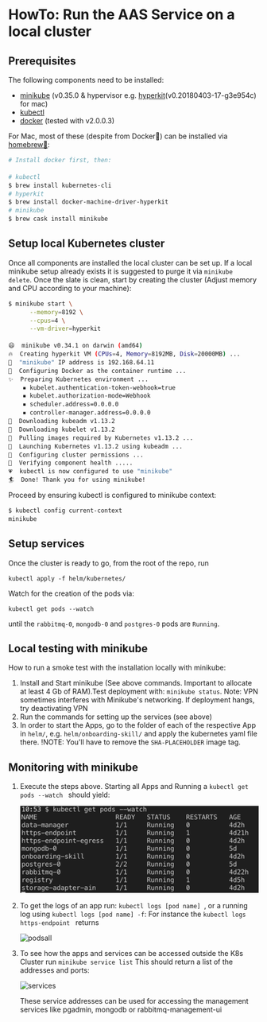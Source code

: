 # HowTo: Run the AAS Service on a local cluster

## Prerequisites
The following components need to be installed:
- [minikube](https://kubernetes.io/docs/tasks/tools/install-minikube/) (v0.35.0 & hypervisor e.g. [hyperkit](https://github.com/moby/hyperkit)(v0.20180403-17-g3e954c) for mac)
- [kubectl](https://kubernetes.io/docs/tasks/tools/install-minikube/#install-kubectl)
- [docker](https://runnable.com/docker/getting-started/) (tested with v2.0.0.3)

For Mac, most of these (despite from Docker🐳) can be installed via [homebrew🍺](https://brew.sh/):
```bash
# Install docker first, then:

# kubectl
$ brew install kubernetes-cli
# hyperkit
$ brew install docker-machine-driver-hyperkit
# minikube
$ brew cask install minikube

```

## Setup local Kubernetes cluster
Once all components are installed the local cluster can be set up. If a local minikube setup already exists it is suggested to purge it via `minikube delete`. Once the slate is clean, start by creating the cluster (Adjust memory and CPU according to your machine):
```bash
$ minikube start \
      --memory=8192 \
      --cpus=4 \
      --vm-driver=hyperkit

😄  minikube v0.34.1 on darwin (amd64)
🔥  Creating hyperkit VM (CPUs=4, Memory=8192MB, Disk=20000MB) ...
📶  "minikube" IP address is 192.168.64.11
🐳  Configuring Docker as the container runtime ...
✨  Preparing Kubernetes environment ...
    ▪ kubelet.authentication-token-webhook=true
    ▪ kubelet.authorization-mode=Webhook
    ▪ scheduler.address=0.0.0.0
    ▪ controller-manager.address=0.0.0.0
💾  Downloading kubeadm v1.13.2
💾  Downloading kubelet v1.13.2
🚜  Pulling images required by Kubernetes v1.13.2 ...
🚀  Launching Kubernetes v1.13.2 using kubeadm ...
🔑  Configuring cluster permissions ...
🤔  Verifying component health .....
💗  kubectl is now configured to use "minikube"
🏄  Done! Thank you for using minikube!
```

Proceed by ensuring kubectl is configured to minikube context:
```bash
$ kubectl config current-context
minikube
```

## Setup services

Once the cluster is ready to go, from the root of the repo, run
```
kubectl apply -f helm/kubernetes/
```
Watch for the creation of the pods via:
```
kubectl get pods --watch
```
until the `rabbitmq-0`, `mongodb-0` and `postgres-0` pods are `Running`.

## Local testing with minikube
How to run a smoke test with the installation locally with minikube:

1. Install and Start minikube (See above commands. Important to allocate at least 4 Gb of RAM).Test deployment with: ```minikube status```. Note: VPN sometimes interferes with Minikube's networking. If deployment hangs, try deactivating VPN
2. Run the commands for setting up the services (see above)
3. In order to start the Apps, go to the folder of each of the respective App in `helm/`, e.g. `helm/onboarding-skill/` and apply the kubernetes yaml file there.
!NOTE: You'll have to remove the `SHA-PLACEHOLDER` image tag.


## Monitoring with minikube

1. Execute the steps above. Starting all Apps and Running a ```kubectl get pods --watch ``` should yield:

   ![podsall](../images/scr-pods-all.png)

2. To get the logs of an app run:
```kubectl logs [pod name] ```, or a running log using ```kubectl logs [pod name] -f```:
For instance the ```kubectl logs https-endpoint ``` returns

   ![podsall](../images/scr-logs-endpoint.png)

3. To see how the apps and services can be accessed outside the K8s Cluster run
   ```minikube service list```
   This should return a list of the addresses and ports:

   ![services](../images/scr-service-list.png)

   These service addresses can be used for accessing the management services like pgadmin, mongodb or rabbitmq-management-ui

